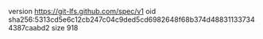 version https://git-lfs.github.com/spec/v1
oid sha256:5313cd5e6c12cb247c04c9ded5cd6982648f68b374d488311337344387caabd2
size 918
